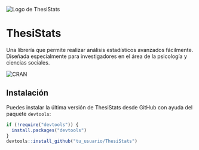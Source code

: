 ![Logo de ThesiStats]([ruta/al/logo.png](https://raw.githubusercontent.com/jventural/ThesiStats/master/Logo%20de%20libreria.webp))

# ThesiStats

Una librería que permite realizar análisis estadísticos avanzados fácilmente. Diseñada especialmente para investigadores en el área de la psicología y ciencias sociales.

![CRAN](https://img.shields.io/cran/v/thesistats?style=flat-square)

## Instalación

Puedes instalar la última versión de ThesiStats desde GitHub con ayuda del paquete `devtools`:

```r
if (!require("devtools")) {
  install.packages("devtools")
}
devtools::install_github("tu_usuario/ThesiStats")
```
